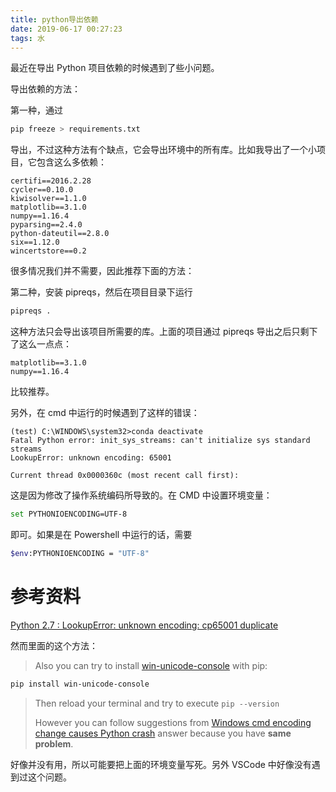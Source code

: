 ```yaml
---
title: python导出依赖
date: 2019-06-17 00:27:23
tags: 水
---
```




最近在导出 Python 项目依赖的时候遇到了些小问题。

<!--more-->

导出依赖的方法：

第一种，通过

```bash
pip freeze > requirements.txt
```

导出，不过这种方法有个缺点，它会导出环境中的所有库。比如我导出了一个小项目，它包含这么多依赖：

```
certifi==2016.2.28
cycler==0.10.0
kiwisolver==1.1.0
matplotlib==3.1.0
numpy==1.16.4
pyparsing==2.4.0
python-dateutil==2.8.0
six==1.12.0
wincertstore==0.2
```

很多情况我们并不需要，因此推荐下面的方法：

第二种，安装 pipreqs，然后在项目目录下运行

```bash
pipreqs .
```

这种方法只会导出该项目所需要的库。上面的项目通过 pipreqs 导出之后只剩下了这么一点点：

```
matplotlib==3.1.0
numpy==1.16.4
```

比较推荐。

另外，在 cmd 中运行的时候遇到了这样的错误：

```
(test) C:\WINDOWS\system32>conda deactivate
Fatal Python error: init_sys_streams: can't initialize sys standard streams
LookupError: unknown encoding: 65001

Current thread 0x0000360c (most recent call first):
```

这是因为修改了操作系统编码所导致的。在 CMD 中设置环境变量：

```bash
set PYTHONIOENCODING=UTF-8
```

即可。如果是在 Powershell 中运行的话，需要

```bash
$env:PYTHONIOENCODING = "UTF-8"
```

# 参考资料

[Python 2.7 : LookupError: unknown encoding: cp65001 duplicate](https://stackoverflow.com/questions/35176270/python-2-7-lookuperror-unknown-encoding-cp65001)

然而里面的这个方法：

> Also you can try to install [win-unicode-console](https://github.com/Drekin/win-unicode-console) with pip:

 ``` bash
 pip install win-unicode-console
 ```

> Then reload your terminal and try to execute `pip --version`
>
> However you can follow suggestions from [Windows cmd encoding change causes Python crash](https://stackoverflow.com/questions/878972/windows-cmd-encoding-change-causes-python-crash?answertab=active#tab-top) answer because you have **same problem**.

好像并没有用，所以可能要把上面的环境变量写死。另外 VSCode 中好像没有遇到过这个问题。